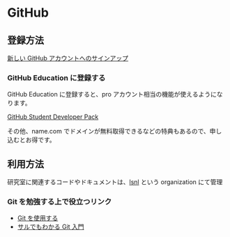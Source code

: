 # GitHub

## 登録方法

[新しい GitHub アカウントへのサインアップ](https://help.github.com/ja/github/getting-started-with-github/signing-up-for-a-new-github-account)

### GitHub Education に登録する

GitHub Education に登録すると、pro アカウント相当の機能が使えるようになります。

[GitHub Student Developer Pack](https://education.github.com/pack)

その他、name.com でドメインが無料取得できるなどの特典もあるので、申し込むとお得です。

## 利用方法

研究室に関連するコードやドキュメントは、[lsnl](https://github.com/lsnl/) という organization にて管理

### Git を勉強する上で役立つリンク

- [Git を使用する](https://help.github.com/ja/github/using-git)
- [サルでもわかる Git 入門](https://backlog.com/ja/git-tutorial/)
